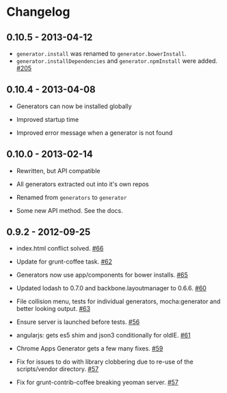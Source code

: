 # Changelog

## 0.10.5 - 2013-04-12

- `generator.install` was renamed to `generator.bowerInstall`.
- `generator.installDependencies` and `generator.npmInstall` were added. [#205](https://github.com/yeoman/generator/pull/205)

## 0.10.4 - 2013-04-08

- Generators can now be installed globally

- Improved startup time

- Improved error message when a generator is not found


## 0.10.0 - 2013-02-14

- Rewritten, but API compatible

- All generators extracted out into it's own repos

- Renamed from `generators` to `generator`

- Some new API method. See the docs.


## 0.9.2 - 2012-09-25

- index.html conflict solved. [#66](https://github.com/yeoman/generators/pull/66)

- Update for grunt-coffee task. [#62](https://github.com/yeoman/generators/pull/62)

- Generators now use app/components for bower installs. [#65](https://github.com/yeoman/generators/issues/65)

- Updated lodash to 0.7.0 and backbone.layoutmanager to 0.6.6. [#60](https://github.com/yeoman/generators/pull/60)

- File collision menu, tests for individual generators, mocha:generator and better looking output. [#63](https://github.com/yeoman/generators/pull/63)

- Ensure server is launched before tests. [#56](https://github.com/yeoman/generators/pull/56)

- angularjs: gets es5 shim and json3 conditionally for oldIE. [#61](https://github.com/yeoman/generators/pull/61)

- Chrome Apps Generator gets a few many fixes. [#59](https://github.com/yeoman/generators/pull/59)

- Fix for issues to do with library clobbering due to re-use of the scripts/vendor directory. [#57](https://github.com/yeoman/generators/pull/57)

- Fix for grunt-contrib-coffee breaking yeoman server. [#57](https://github.com/yeoman/generators/pull/57)
